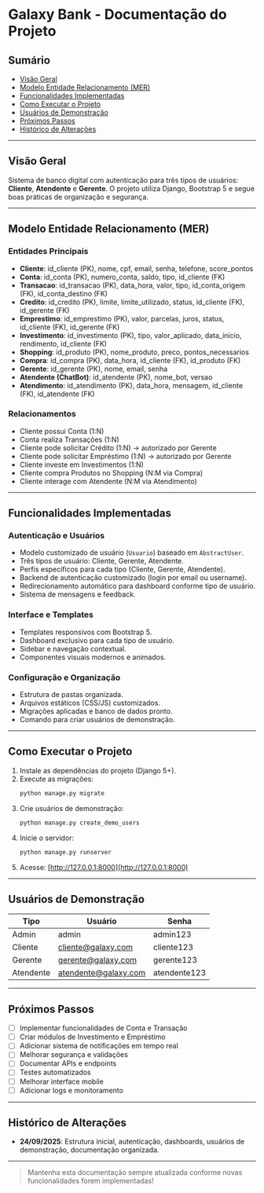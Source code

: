 # Galaxy Bank - Documentação do Projeto

## Sumário
- [Visão Geral](#visão-geral)
- [Modelo Entidade Relacionamento (MER)](#modelo-entidade-relacionamento-mer)
- [Funcionalidades Implementadas](#funcionalidades-implementadas)
- [Como Executar o Projeto](#como-executar-o-projeto)
- [Usuários de Demonstração](#usuários-de-demonstracao)
- [Próximos Passos](#próximos-passos)
- [Histórico de Alterações](#histórico-de-alterações)

---

## Visão Geral
Sistema de banco digital com autenticação para três tipos de usuários: **Cliente**, **Atendente** e **Gerente**. O projeto utiliza Django, Bootstrap 5 e segue boas práticas de organização e segurança.

---

## Modelo Entidade Relacionamento (MER)

### Entidades Principais
- **Cliente**: id_cliente (PK), nome, cpf, email, senha, telefone, score_pontos
- **Conta**: id_conta (PK), numero_conta, saldo, tipo, id_cliente (FK)
- **Transacao**: id_transacao (PK), data_hora, valor, tipo, id_conta_origem (FK), id_conta_destino (FK)
- **Credito**: id_credito (PK), limite, limite_utilizado, status, id_cliente (FK), id_gerente (FK)
- **Emprestimo**: id_emprestimo (PK), valor, parcelas, juros, status, id_cliente (FK), id_gerente (FK)
- **Investimento**: id_investimento (PK), tipo, valor_aplicado, data_inicio, rendimento, id_cliente (FK)
- **Shopping**: id_produto (PK), nome_produto, preco, pontos_necessarios
- **Compra**: id_compra (PK), data_hora, id_cliente (FK), id_produto (FK)
- **Gerente**: id_gerente (PK), nome, email, senha
- **Atendente (ChatBot)**: id_atendente (PK), nome_bot, versao
- **Atendimento**: id_atendimento (PK), data_hora, mensagem, id_cliente (FK), id_atendente (FK)

### Relacionamentos
- Cliente possui Conta (1:N)
- Conta realiza Transações (1:N)
- Cliente pode solicitar Crédito (1:N) → autorizado por Gerente
- Cliente pode solicitar Empréstimo (1:N) → autorizado por Gerente
- Cliente investe em Investimentos (1:N)
- Cliente compra Produtos no Shopping (N:M via Compra)
- Cliente interage com Atendente (N:M via Atendimento)

---

## Funcionalidades Implementadas

### Autenticação e Usuários
- Modelo customizado de usuário (`Usuario`) baseado em `AbstractUser`.
- Três tipos de usuário: Cliente, Gerente, Atendente.
- Perfis específicos para cada tipo (Cliente, Gerente, Atendente).
- Backend de autenticação customizado (login por email ou username).
- Redirecionamento automático para dashboard conforme tipo de usuário.
- Sistema de mensagens e feedback.

### Interface e Templates
- Templates responsivos com Bootstrap 5.
- Dashboard exclusivo para cada tipo de usuário.
- Sidebar e navegação contextual.
- Componentes visuais modernos e animados.

### Configuração e Organização
- Estrutura de pastas organizada.
- Arquivos estáticos (CSS/JS) customizados.
- Migrações aplicadas e banco de dados pronto.
- Comando para criar usuários de demonstração.

---

## Como Executar o Projeto

1. Instale as dependências do projeto (Django 5+).
2. Execute as migrações:
   ```bash
   python manage.py migrate
   ```
3. Crie usuários de demonstração:
   ```bash
   python manage.py create_demo_users
   ```
4. Inicie o servidor:
   ```bash
   python manage.py runserver
   ```
5. Acesse: [http://127.0.0.1:8000](http://127.0.0.1:8000)

---

## Usuários de Demonstração

| Tipo      | Usuário                | Senha        |
|-----------|------------------------|--------------|
| Admin     | admin                  | admin123     |
| Cliente   | cliente@galaxy.com     | cliente123   |
| Gerente   | gerente@galaxy.com     | gerente123   |
| Atendente | atendente@galaxy.com   | atendente123 |

---

## Próximos Passos

- [ ] Implementar funcionalidades de Conta e Transação
- [ ] Criar módulos de Investimento e Empréstimo
- [ ] Adicionar sistema de notificações em tempo real
- [ ] Melhorar segurança e validações
- [ ] Documentar APIs e endpoints
- [ ] Testes automatizados
- [ ] Melhorar interface mobile
- [ ] Adicionar logs e monitoramento

---

## Histórico de Alterações

- **24/09/2025**: Estrutura inicial, autenticação, dashboards, usuários de demonstração, documentação organizada.

---

> Mantenha esta documentação sempre atualizada conforme novas funcionalidades forem implementadas!
